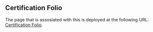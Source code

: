 ## Certification Folio

The page that is assosiated with this is deployed at the following URL: [Certification Folio](https://shivam188132.github.io/Certification-Page/).
